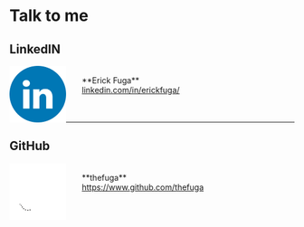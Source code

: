 

# Talk to me

## LinkedIN

<img align="left" width="100" height="100" src="/icons/LinkedIN.png">
<br/>
&emsp;&emsp;**Erick Fuga**
<br/>
&emsp;&emsp;<a href="https://www.linkedin.com/in/erickfuga/">linkedin.com/in/erickfuga/</a>
<br/><br/><br/>

---


## GitHub

<img align="left" width="100" height="100" src="/icons/Github.png">
<br/>
&emsp;&emsp;**thefuga**
<br/>
&emsp;&emsp;<a href="https://www.github.com/thefuga">https://www.github.com/thefuga</a>

